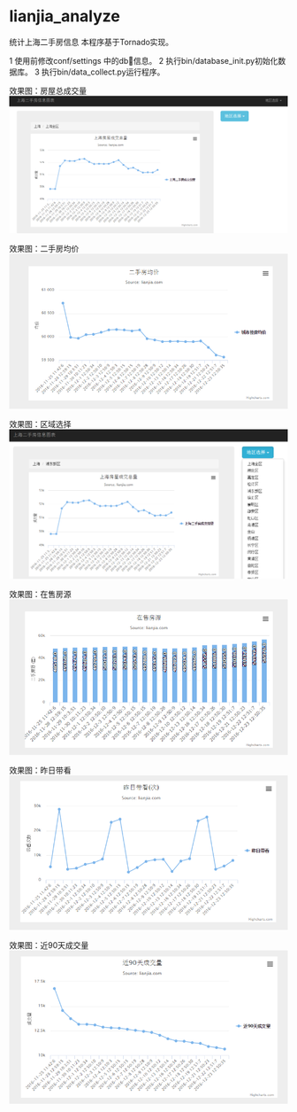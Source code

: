 # lianjia_analyze
统计上海二手房信息
本程序基于Tornado实现。


1 使用前修改conf/settings 中的db🔗信息。
2 执行bin/database_init.py初始化数据库。
3 执行bin/data_collect.py运行程序。

效果图：房屋总成交量
![image](https://github.com/CHUNL09/lianjia_analyze/blob/master/project_pic/%E4%B8%8A%E6%B5%B7%E6%88%BF%E5%B1%8B%E6%88%90%E4%BA%A4%E6%80%BB%E9%87%8F.png)


效果图：二手房均价
![image](https://github.com/CHUNL09/lianjia_analyze/blob/master/project_pic/%E4%BA%8C%E6%89%8B%E6%88%BF%E5%9D%87%E4%BB%B7.png)

效果图：区域选择
![image](https://github.com/CHUNL09/lianjia_analyze/blob/master/project_pic/%E5%8C%BA%E5%9F%9F%E9%80%89%E6%8B%A9.png)

效果图：在售房源
![image](https://github.com/CHUNL09/lianjia_analyze/blob/master/project_pic/%E5%9C%A8%E5%94%AE%E6%88%BF%E6%BA%90.png)

效果图：昨日带看
![image](https://github.com/CHUNL09/lianjia_analyze/blob/master/project_pic/%E6%98%A8%E6%97%A5%E5%B8%A6%E7%9C%8B.png)

效果图：近90天成交量
![image](https://github.com/CHUNL09/lianjia_analyze/blob/master/project_pic/%E8%BF%9190%E5%A4%A9%E6%88%90%E4%BA%A4%E9%87%8F.png)

